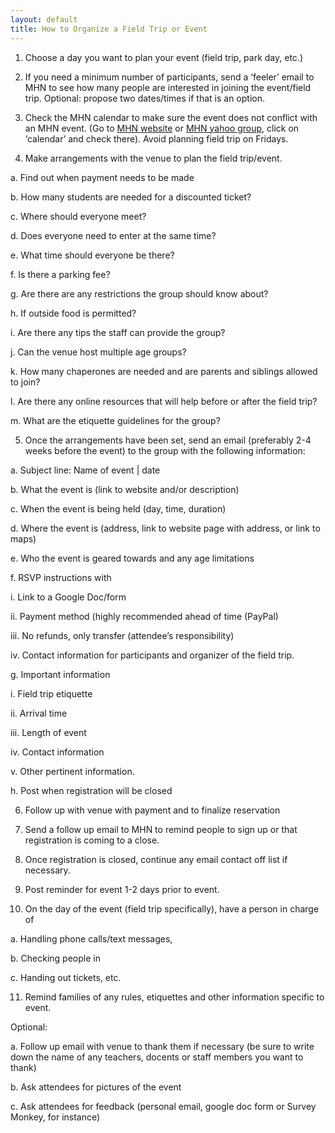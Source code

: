 ```yaml
---
layout: default
title: How to Organize a Field Trip or Event
---
```


1. Choose a day you want to plan your event (field trip, park day, etc.)

2. If you need a minimum number of participants, send a ‘feeler’ email to MHN to see how many people are interested in joining the event/field trip. Optional: propose two dates/times if that is an option.

3. Check the MHN calendar to make sure the event does not conflict with an MHN event. (Go to [MHN website](http://www.muslimhomeschoolnetwork.com/events/calendar/) or [MHN yahoo group](https://groups.yahoo.com/MuslimHomeschoolNetwork), click on ‘calendar’ and check there). Avoid planning field trip on Fridays.

4. Make arrangements with the venue to plan the field trip/event. 

  a.	Find out when payment needs to be made

  b.	How many students are needed for a discounted ticket?

  c.	Where should everyone meet? 

  d.	Does everyone need to enter at the same time? 

  e.	What time should everyone be there? 

  f.	Is there a parking fee?

  g.	 Are there are any restrictions the group should know about?

  h.	If outside food is permitted?

  i.	Are there any tips the staff can provide the group?

  j.	Can the venue host multiple age groups?

  k.	 How many chaperones are needed and are parents and siblings allowed to join?

  l.	 Are there any online resources that will help before or after the field trip?

  m.	What are the etiquette guidelines for the group?

5.	Once the arrangements have been set, send an email (preferably 2-4 weeks before the event) to the group with the following information:

  a.	Subject line: Name of event | date

  b.	What the event is (link to website and/or description)

  c.	When the event is being held (day, time, duration)

  d.	Where the event is (address, link to website page with address, or  link to maps)

  e.	Who the event is geared towards and any age limitations

  f.	RSVP instructions with 

  i.	Link to a Google Doc/form

  ii.	Payment method (highly recommended ahead of time (PayPal)

  iii.	No refunds, only transfer (attendee’s responsibility)

  iv.	Contact information for participants and organizer of the field trip.

  g.	Important information 

  i.	Field trip etiquette

  ii.	Arrival time

  iii.	Length of event

  iv.	Contact information

  v.	Other pertinent information.

  h.	Post when registration will be closed

6.	Follow up with venue with payment and to finalize reservation

7.	Send a follow up email to MHN to remind people to sign up or that registration is coming to a close.

8.	Once registration is closed, continue any email contact off list if necessary.

9.	Post reminder for event 1-2 days prior to event.

10.	On the day of the event (field trip specifically), have a person in charge of 

  a.	Handling phone calls/text messages,

  b.	Checking people in

  c.	Handing out tickets, etc. 

11.	Remind families of any rules, etiquettes and other information specific to event.

Optional: 

a.	Follow up email with venue to thank them if necessary (be sure to write down the name of any teachers, docents or staff members you want to thank)

b.	Ask attendees for pictures of the event

c.	Ask attendees for feedback (personal email, google doc form or Survey Monkey, for instance)
